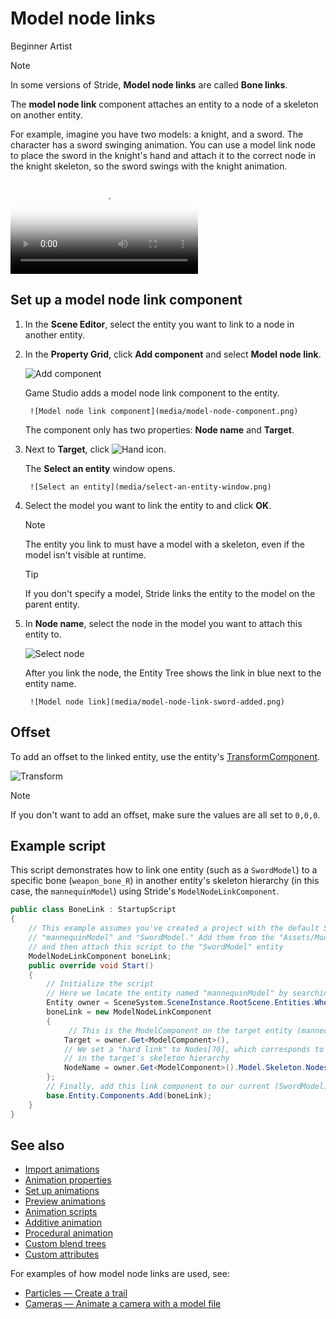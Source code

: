 # Model node links

<span class="badge text-bg-primary">Beginner</span>
<span class="badge text-bg-success">Artist</span>

>[!Note]
>In some versions of Stride, **Model node links** are called **Bone links**.

The **model node link** component attaches an entity to a node of a skeleton on another entity.

For example, imagine you have two models: a knight, and a sword. The character has a sword swinging animation. You can use a model link node to place the sword in the knight's hand and attach it to the correct node in the knight skeleton, so the sword swings with the knight animation.

<div class="ratio ratio-16x9 mb-3">
<video autoplay loop class="responsive-video" poster="../particles/tutorials/media/sword-slash-1.jpg">
   <source src="../particles/tutorials/media/sword-slash-1.mp4" type="video/mp4">
</video>
</div>

## Set up a model node link component

1. In the **Scene Editor**, select the entity you want to link to a node in another entity.
2. In the **Property Grid**, click **Add component** and select **Model node link**.

    ![Add component](../particles/tutorials/media/add-model-node-link.png)

    Game Studio adds a model node link component to the entity.

        ![Model node link component](media/model-node-component.png)

    The component only has two properties: **Node name** and **Target**.

3. Next to **Target**, click ![Hand icon](~/manual/game-studio/media/hand-icon.png).

    The **Select an entity** window opens.

        ![Select an entity](media/select-an-entity-window.png)

4. Select the model you want to link the entity to and click **OK**.

    > [!Note]
    > The entity you link to must have a model with a skeleton, even if the model isn't visible at runtime.

    > [!Tip]
    > If you don't specify a model, Stride links the entity to the model on the parent entity.

5. In **Node name**, select the node in the model you want to attach this entity to.

    ![Select node](media/select-node.png)

    After you link the node, the Entity Tree shows the link in blue next to the entity name.

        ![Model node link](media/model-node-link-sword-added.png)

## Offset

To add an offset to the linked entity, use the entity's [TransformComponent](xref:Stride.Engine.TransformComponent).

![Transform](media/transform-component.png)

> [!Note]
> If you don't want to add an offset, make sure the values are all set to `0,0,0`.

## Example script

This script demonstrates how to link one entity (such as a `SwordModel`) to a specific bone (`weapon_bone_R`) in another entity's skeleton hierarchy (in this case, the `mannequinModel`) using Stride's `ModelNodeLinkComponent`.

```csharp
public class BoneLink : StartupScript
{
    // This example assumes you've created a project with the default Stride models
    // "mannequinModel" and "SwordModel." Add them from the "Assets/Models" folder to your scene,
    // and then attach this script to the "SwordModel" entity
    ModelNodeLinkComponent boneLink;
    public override void Start()
    {
        // Initialize the script
        // Here we locate the entity named "mannequinModel" by searching the root scene's entities
        Entity owner = SceneSystem.SceneInstance.RootScene.Entities.Where(e => e.Name == "mannequinModel").Single();
        boneLink = new ModelNodeLinkComponent
        {
             // This is the ModelComponent on the target entity (mannequinModel)
            Target = owner.Get<ModelComponent>(),
            // We set a "hard link" to Nodes[70], which corresponds to "weapon_bone_R"
            // in the target's skeleton hierarchy
            NodeName = owner.Get<ModelComponent>().Model.Skeleton.Nodes[70].Name
        };
        // Finally, add this link component to our current (SwordModel) entity
        base.Entity.Components.Add(boneLink);
    }
}
```

## See also

* [Import animations](import-animations.md)
* [Animation properties](animation-properties.md)
* [Set up animations](set-up-animations.md)
* [Preview animations](preview-animations.md)
* [Animation scripts](animation-scripts.md)
* [Additive animation](additive-animation.md)
* [Procedural animation](procedural-animation.md)
* [Custom blend trees](custom-blend-trees.md)
* [Custom attributes](custom-attributes.md)

For examples of how model node links are used, see:

* [Particles — Create a trail](../particles/tutorials/create-a-trail.md)
* [Cameras — Animate a camera with a model file](../graphics/cameras/animate-a-camera-with-a-model-file.md)
